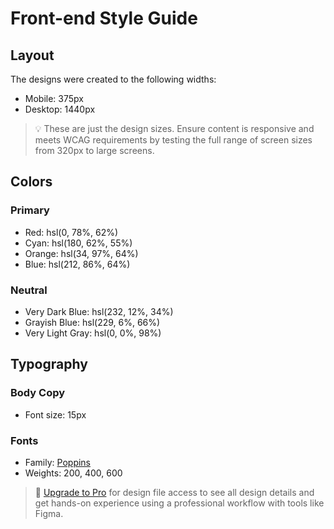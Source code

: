 # Front-end Style Guide

## Layout

The designs were created to the following widths:

-   Mobile: 375px
-   Desktop: 1440px

> 💡 These are just the design sizes. Ensure content is responsive and meets WCAG requirements by testing the full range of screen sizes from 320px to large screens.

## Colors

### Primary

-   Red: hsl(0, 78%, 62%)
-   Cyan: hsl(180, 62%, 55%)
-   Orange: hsl(34, 97%, 64%)
-   Blue: hsl(212, 86%, 64%)

### Neutral

-   Very Dark Blue: hsl(232, 12%, 34%)
-   Grayish Blue: hsl(229, 6%, 66%)
-   Very Light Gray: hsl(0, 0%, 98%)

## Typography

### Body Copy

-   Font size: 15px

### Fonts

-   Family: [Poppins](https://fonts.google.com/specimen/Poppins)
-   Weights: 200, 400, 600

> 💎 [Upgrade to Pro](https://www.frontendmentor.io/pro?ref=style-guide) for design file access to see all design details and get hands-on experience using a professional workflow with tools like Figma.
